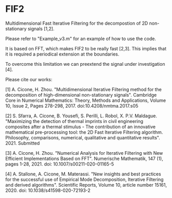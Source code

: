 # FIF2
Multidimensional Fast Iterative Filtering for the decompostion of 2D non-stationary signals [1,2].

Please refer to "Example_v3.m" for an example of how to use the code.

It is based on FFT, which makes FIF2 to be really fast [2,3]. This implies that it is required a periodical extension at the boundaries.

To overcome this limitation we can preextend the signal under investigation [4].

Please cite our works:

[1] A. Cicone, H. Zhou. "Multidimensional Iterative Filtering method for the decomposition of high-dimensional non-stationary signals".
    Cambridge Core in Numerical Mathematics: Theory, Methods and Applications, Volume 10, Issue 2, Pages 278-298, 2017.
    doi:10.4208/nmtma.2017.s05

[2] S. Sfarra, A. Cicone, B. Yousefi, S. Perilli, L. Robol, X. P.V. Maldague. 
    "Maximizing the detection of thermal imprints in civil engineering composites after a thermal stimulus - The contribution of an
    innovative mathematical pre-processing tool: the 2D Fast Iterative Filtering algorithm. Philosophy, comparisons, numerical, qualitative
    and quantitative results". 2021. Submitted

[3] A. Cicone, H. Zhou. "Numerical Analysis for Iterative Filtering with New Efficient Implementations Based on FFT". 
    Numerische Mathematik, 147 (1), pages 1-28, 2021. doi: 10.1007/s00211-020-01165-5

[4] A. Stallone, A. Cicone, M. Materassi. "New insights and best practices for the successful use of Empirical Mode Decomposition, 
    Iterative Filtering and derived algorithms". Scientific Reports, Volume 10, article number 15161, 2020. doi: 10.1038/s41598-020-72193-2
